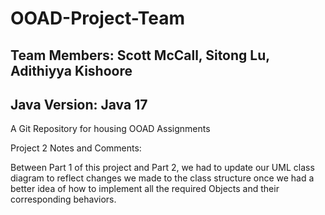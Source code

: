 # OOAD-Project-Team
## Team Members: Scott McCall, Sitong Lu, Adithiyya Kishoore
## Java Version: Java 17
A Git Repository for housing OOAD Assignments

Project 2 Notes and Comments:

Between Part 1 of this project and Part 2, we had to update our UML class diagram to reflect changes we made to the class structure once we had a better idea of how to implement all the required Objects and their corresponding behaviors.
  
